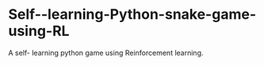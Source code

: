 # Self--learning-Python-snake-game-using-RL
A self- learning python game using Reinforcement learning.
